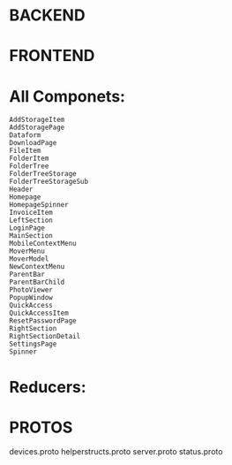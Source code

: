 # BACKEND


# FRONTEND
  # All Componets:
    AddStorageItem
    AddStoragePage
    Dataform
    DownloadPage
    FileItem
    FolderItem
    FolderTree
    FolderTreeStorage
    FolderTreeStorageSub
    Header
    Homepage
    HomepageSpinner
    InvoiceItem
    LeftSection
    LoginPage
    MainSection
    MobileContextMenu
    MoverMenu
    MoverModel
    NewContextMenu
    ParentBar
    ParentBarChild
    PhotoViewer
    PopupWindow
    QuickAccess
    QuickAccessItem
    ResetPasswordPage
    RightSection
    RightSectionDetail
    SettingsPage
    Spinner
  # Reducers:


# PROTOS
  devices.proto
  helperstructs.proto
  server.proto
  status.proto
